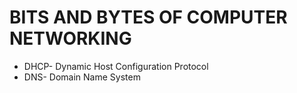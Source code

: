 # BITS AND BYTES OF COMPUTER NETWORKING
- DHCP- Dynamic Host Configuration Protocol
- DNS- Domain Name System
